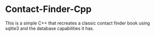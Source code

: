 # Contact-Finder-Cpp
This is a simple C++ that recreates a classic contact finder book using sqlite3 and the database capabilities it has. 
